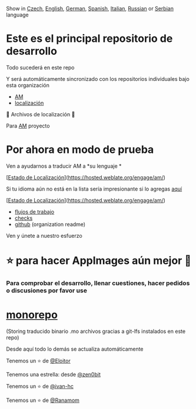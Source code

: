 Show in [Czech](README-cs.md), [English](README.md), [German](README-de.md),
[Spanish](README-es.md), [Italian](README-it.md), [Russian](README-ru.md) or
[Serbian](README-sr.md) language

# Este es el principal repositorio de desarrollo

Todo sucederá en este repo

Y será automáticamente sincronizado con los repositorios individuales bajo esta
organización

- [AM](https://github.com/AM-community/am)
- [localización](https://github.com/AM-community/localization)

🦉 Archivos de localización 🦉

Para [AM](https://github.com/ivan-hc/AM) proyecto
# Por ahora en modo de prueba
Ven a ayudarnos a traducir AM a *su lenguaje *

[[Estado de
Localización](https://hosted.weblate.org/widget/am/am/open-graph.png)](https://hosted.weblate.org/engage/am/)

Si tu idioma aún no está en la lista sería impresionante si lo agregas
[aquí](https://hosted.weblate.org/new-lang/am/am/)

[[Estado de
Localización](https://hosted.weblate.org/widget/am/multi-auto.svg)](https://hosted.weblate.org/engage/am/)

- [flujos de trabajo](https://github.com/AM-community/workflows)
- [checks](https://github.com/AM-community/checks)
- [github](https://github.com/AM-community/.github) (organization readme)

Ven y únete a nuestro esfuerzo
# ⭐ para hacer AppImages aún mejor 🚀

### Para comprobar el desarrollo, llenar cuestiones, hacer pedidos o discusiones por favor use

# [monorepo](https://github.com/AM-community/monorepo)
(Storing traducido binario .mo archivos gracias a git-lfs instalados en este
repo)

Desde aquí todo lo demás se actualiza automáticamente

Tenemos un :star: de [@Eloitor](https://github.com/Eloitor)

Tenemos una estrella: desde [@zen0bit](https://github.com/zen0bit)

Tenemos un :star: de [@ivan-hc](https://github.com/ivan-hc)

Tenemos un :star: de [@Ranamom](https://github.com/Ranamom)
